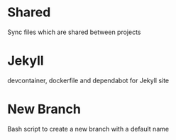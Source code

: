 # Shared

Sync files which are shared between projects

# Jekyll

devcontainer, dockerfile and dependabot for Jekyll site

# New Branch

Bash script to create a new branch with a default name